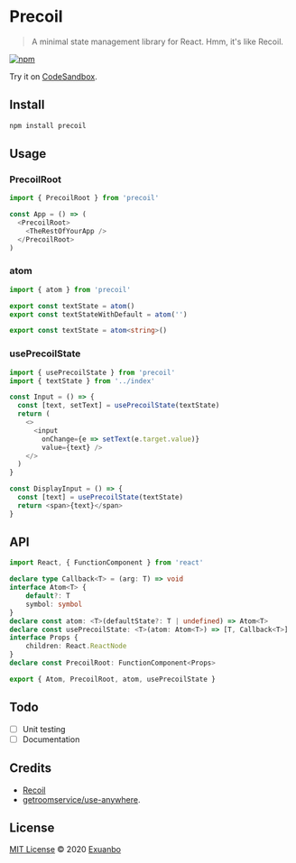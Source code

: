 # Precoil

> A minimal state management library for React. Hmm, it's like Recoil.

[![npm](https://img.shields.io/npm/v/precoil?style=flat-square)](https://www.npmjs.com/package/precoil)

Try it on [CodeSandbox](https://codesandbox.io/s/precoil-bsmdd).

## Install

```sh
npm install precoil
```

## Usage

### PrecoilRoot

```js
import { PrecoilRoot } from 'precoil'

const App = () => (
  <PrecoilRoot>
    <TheRestOfYourApp />
  </PrecoilRoot>
)
```

### atom

```js
import { atom } from 'precoil'

export const textState = atom()
export const textStateWithDefault = atom('')
```

```ts
export const textState = atom<string>()
```

### usePrecoilState

```js
import { usePrecoilState } from 'precoil'
import { textState } from '../index'

const Input = () => {
  const [text, setText] = usePrecoilState(textState)
  return (
    <>
      <input
        onChange={e => setText(e.target.value)}
        value={text} />
    </>
  )
}

const DisplayInput = () => {
  const [text] = usePrecoilState(textState)
  return <span>{text}</span>
}
```

## API

```ts
import React, { FunctionComponent } from 'react'

declare type Callback<T> = (arg: T) => void
interface Atom<T> {
    default?: T
    symbol: symbol
}
declare const atom: <T>(defaultState?: T | undefined) => Atom<T>
declare const usePrecoilState: <T>(atom: Atom<T>) => [T, Callback<T>]
interface Props {
    children: React.ReactNode
}
declare const PrecoilRoot: FunctionComponent<Props>

export { Atom, PrecoilRoot, atom, usePrecoilState }
```

## Todo

- [ ] Unit testing
- [ ] Documentation

## Credits

- [Recoil](https://recoiljs.org/)
- [getroomservice/use-anywhere](https://github.com/getroomservice/use-anywhere).

## License

[MIT License](https://github.com/exuanbo/precoil/blob/main/LICENSE) © 2020 [Exuanbo](https://github.com/exuanbo)
